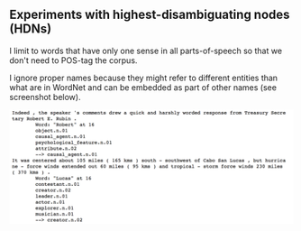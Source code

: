 ## Experiments with highest-disambiguating nodes (HDNs)

I limit to words that have only one sense in all parts-of-speech so that we
don't need to POS-tag the corpus.

I ignore proper names because they might refer to different entities than what
are in WordNet and can be embedded as part of other names (see
screenshot below).

![](proper-names.png)